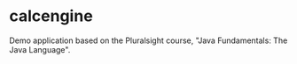 # calcengine
Demo application based on the Pluralsight course, "Java Fundamentals: The Java Language".

